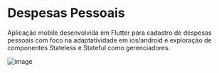 # Despesas Pessoais

Aplicação mobile desenvolvida em Flutter para cadastro de despesas pessoais com foco na adaptatividade em ios/android e exploração de componentes Stateless e Stateful como gerenciadores.

![image](https://user-images.githubusercontent.com/81890027/188359350-4c54f08b-6e8f-462c-89ea-88cdf2b492e1.png)



